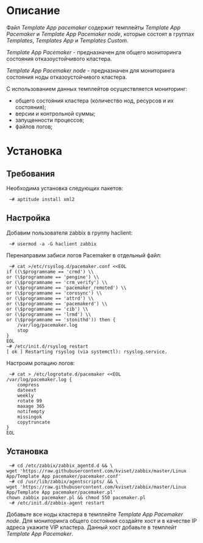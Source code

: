 # Описание
Файл *Template App pacemaker* содержит темплейты *Template App Pacemaker* и *Template App Pacemaker node*, которые состоят в группах *Templates*, *Templates App* и *Templates Custom*.

*Template App Pacemaker* - предназначен для общего мониторинга состояния отказоустойчивого кластера.

*Template App Pacemaker node* - предназначен для мониторинга состояния ноды отказоустойчивого кластера.

С использованием данных темплейтов осуществляется мониторинг:
- общего состояния кластера (количество нод, ресурсов и их состояния);
- версии и контрольной суммы;
- запущенности процессов;
- файлов логов;

# Установка
## Требования
Необходима установка следующих пакетов:
```
 ~# aptitude install xml2
```

## Настройка
Добавим пользователя zabbix в группу haclient:
```
 ~# usermod -a -G haclient zabbix
```
Перенаправим забиси логов Pacemaker в отдельный файл:
```
 ~# cat >/etc/rsyslog.d/pacemaker.conf <<EOL
if ((\$programname == 'crmd') \\
or (\$programname == 'pengine') \\
or (\$programname == 'crm_verify') \\
or (\$programname == 'pacemaker_remoted') \\
or (\$programname == 'corosync') \\
or (\$programname == 'attrd') \\
or (\$programname == 'pacemakerd') \\
or (\$programname == 'cib') \\
or (\$programname == 'lrmd') \\
or (\$programname == 'stonithd')) then {
	/var/log/pacemaker.log
	stop
}
EOL
~# /etc/init.d/rsyslog restart
[ ok ] Restarting rsyslog (via systemctl): rsyslog.service.
```
Настроим ротацию логов:
```
 ~# cat > /etc/logrotate.d/pacemaker <<EOL
/var/log/pacemaker.log {
    compress
    dateext
    weekly
    rotate 99
    maxage 365
    notifempty
    missingok
    copytruncate
}
EOL
```
## Установка
```
 ~# cd /etc/zabbix/zabbix_agentd.d && \
wget 'https://raw.githubusercontent.com/kviset/zabbix/master/Linux App/Template App pacemaker/pacemaker.conf'
 ~# cd /usr/lib/zabbix/agentscripts/ && \
wget 'https://raw.githubusercontent.com/kviset/zabbix/master/Linux App/Template App pacemaker/pacemaker.pl'
chown zabbix pacemaker.pl && chmod 550 pacemaker.pl
 ~# /etc/init.d/zabbix-agent restart
```

Добавьте все ноды кластера в темплейте *Template App Pacemaker node*. Для
мониторинга общего состояния создайте хост и в качестве IP адреса укажите 
VIP кластера. Данный хост добавьте в темплейт *Template App Pacemaker*.
